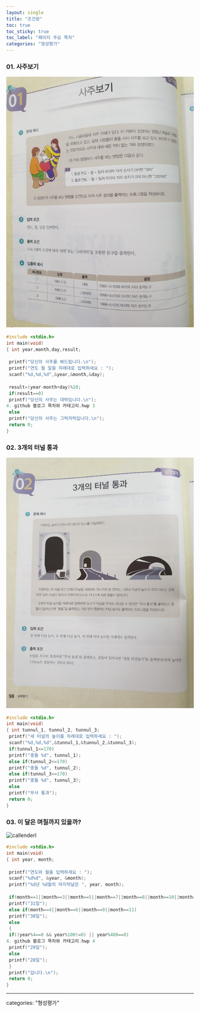```yaml
---
layout: single
title: "조건문"
toc: true
toc_sticky: true
toc_label: "페이지 주요 목차"
categories: "형성평가"
---
```


### 01. 사주보기
![saju](/assets/image1/사주보기.jpg)
~~~c
#include <stdio.h>
int main(void)
{ int year,month,day,result;

 printf("당신의 사주를 봐드립니다.\n");
 printf("연도 월 일을 차례대로 입력하세요 : ");
 scanf("%d,%d,%d",&year,&month,&day);

 result=(year-month+day)%10;
 if(result==0)
 printf("당신의 사주는 대박입니다.\n");
4. github 블로그 목차와 카테고리.hwp 3
 else
 printf("당신의 사주는 그럭저럭입니다.\n");
 return 0;
}
~~~ 

### 02. 3개의 터널 통과
![tunnul](/assets/image1/터널.jpg)
~~~c
#include <stdio.h>
int main(void)
{ int tunnul_1, tunnul_2, tunnul_3;
 printf("세 터널의 높이를 차례대로 입력하세요 : ");
 scanf("%d,%d,%d",&tunnul_1,&tunnul_2,&tunnul_3);
 if(tunnul_1<=170)
 printf("충돌 %d", tunnul_1);
 else if(tunnul_2<=170)
 printf("충돌 %d", tunnul_2);
 else if(tunnul_3<=170)
 printf("충돌 %d", tunnul_3);
 else
 printf("무사 통과");
 return 0;
}
~~~ 

### 03. 이 달은 며칠까지 있을까?
![callenderl](/assets/image1/달.jpg)
~~~c
#include <stdio.h>
int main(void)
{ int year, month;

 printf("연도와 월을 입력하세요 : ");
 scanf("%d%d", &year, &month);
 printf("%d년 %d월의 마지막날은 ", year, month);

 if(month==1||month==3||month==5||month==7||month==8||month==10||month==12)
 printf("31일");
 else if(month==4||month==6||month==9||month==11)
 printf("30일");
 else
 {
 if((year%4==0 && year%100!=0) || year%400==0)
4. github 블로그 목차와 카테고리.hwp 4
 printf("29일");
 else
 printf("28일");
 }
 printf("입니다.\n");
 return 0;
}
~~~
---
categories: "형성평가"


